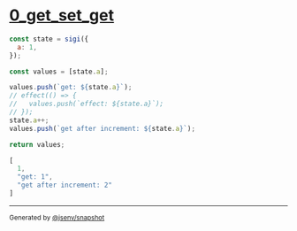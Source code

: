 # [0_get_set_get](../../sigi.test.mjs#L6)

```js
const state = sigi({
  a: 1,
});

const values = [state.a];

values.push(`get: ${state.a}`);
// effect(() => {
//   values.push(`effect: ${state.a}`);
// });
state.a++;
values.push(`get after increment: ${state.a}`);

return values;
```

```js
[
  1,
  "get: 1",
  "get after increment: 2"
]
```

---

<sub>
  Generated by <a href="https://github.com/jsenv/core/tree/main/packages/tooling/snapshot">@jsenv/snapshot</a>
</sub>
